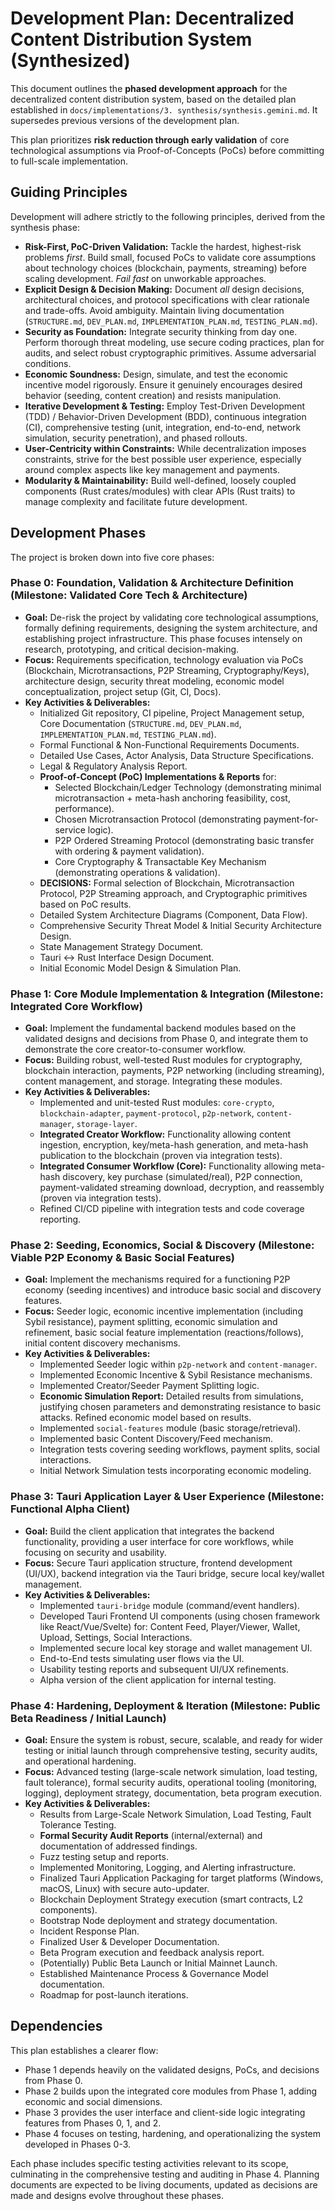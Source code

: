 # Development Plan: Decentralized Content Distribution System (Synthesized)

This document outlines the **phased development approach** for the decentralized content distribution system, based on the detailed plan established in `docs/implementations/3. synthesis/synthesis.gemini.md`. It supersedes previous versions of the development plan.

This plan prioritizes **risk reduction through early validation** of core technological assumptions via Proof-of-Concepts (PoCs) before committing to full-scale implementation.

## Guiding Principles

Development will adhere strictly to the following principles, derived from the synthesis phase:

*   **Risk-First, PoC-Driven Validation:** Tackle the hardest, highest-risk problems *first*. Build small, focused PoCs to validate core assumptions about technology choices (blockchain, payments, streaming) before scaling development. *Fail fast* on unworkable approaches.
*   **Explicit Design & Decision Making:** Document *all* design decisions, architectural choices, and protocol specifications with clear rationale and trade-offs. Avoid ambiguity. Maintain living documentation (`STRUCTURE.md`, `DEV_PLAN.md`, `IMPLEMENTATION_PLAN.md`, `TESTING_PLAN.md`).
*   **Security as Foundation:** Integrate security thinking from day one. Perform thorough threat modeling, use secure coding practices, plan for audits, and select robust cryptographic primitives. Assume adversarial conditions.
*   **Economic Soundness:** Design, simulate, and test the economic incentive model rigorously. Ensure it genuinely encourages desired behavior (seeding, content creation) and resists manipulation.
*   **Iterative Development & Testing:** Employ Test-Driven Development (TDD) / Behavior-Driven Development (BDD), continuous integration (CI), comprehensive testing (unit, integration, end-to-end, network simulation, security penetration), and phased rollouts.
*   **User-Centricity within Constraints:** While decentralization imposes constraints, strive for the best possible user experience, especially around complex aspects like key management and payments.
*   **Modularity & Maintainability:** Build well-defined, loosely coupled components (Rust crates/modules) with clear APIs (Rust traits) to manage complexity and facilitate future development.

## Development Phases

The project is broken down into five core phases:

### Phase 0: Foundation, Validation & Architecture Definition (Milestone: Validated Core Tech & Architecture)

*   **Goal:** De-risk the project by validating core technological assumptions, formally defining requirements, designing the system architecture, and establishing project infrastructure. This phase focuses intensely on research, prototyping, and critical decision-making.
*   **Focus:** Requirements specification, technology evaluation via PoCs (Blockchain, Microtransactions, P2P Streaming, Cryptography/Keys), architecture design, security threat modeling, economic model conceptualization, project setup (Git, CI, Docs).
*   **Key Activities & Deliverables:**
    *   Initialized Git repository, CI pipeline, Project Management setup, Core Documentation (`STRUCTURE.md`, `DEV_PLAN.md`, `IMPLEMENTATION_PLAN.md`, `TESTING_PLAN.md`).
    *   Formal Functional & Non-Functional Requirements Documents.
    *   Detailed Use Cases, Actor Analysis, Data Structure Specifications.
    *   Legal & Regulatory Analysis Report.
    *   **Proof-of-Concept (PoC) Implementations & Reports** for:
        *   Selected Blockchain/Ledger Technology (demonstrating minimal microtransaction + meta-hash anchoring feasibility, cost, performance).
        *   Chosen Microtransaction Protocol (demonstrating payment-for-service logic).
        *   P2P Ordered Streaming Protocol (demonstrating basic transfer with ordering & payment validation).
        *   Core Cryptography & Transactable Key Mechanism (demonstrating operations & validation).
    *   **DECISIONS:** Formal selection of Blockchain, Microtransaction Protocol, P2P Streaming approach, and Cryptographic primitives based on PoC results.
    *   Detailed System Architecture Diagrams (Component, Data Flow).
    *   Comprehensive Security Threat Model & Initial Security Architecture Design.
    *   State Management Strategy Document.
    *   Tauri <-> Rust Interface Design Document.
    *   Initial Economic Model Design & Simulation Plan.

### Phase 1: Core Module Implementation & Integration (Milestone: Integrated Core Workflow)

*   **Goal:** Implement the fundamental backend modules based on the validated designs and decisions from Phase 0, and integrate them to demonstrate the core creator-to-consumer workflow.
*   **Focus:** Building robust, well-tested Rust modules for cryptography, blockchain interaction, payments, P2P networking (including streaming), content management, and storage. Integrating these modules.
*   **Key Activities & Deliverables:**
    *   Implemented and unit-tested Rust modules: `core-crypto`, `blockchain-adapter`, `payment-protocol`, `p2p-network`, `content-manager`, `storage-layer`.
    *   **Integrated Creator Workflow:** Functionality allowing content ingestion, encryption, key/meta-hash generation, and meta-hash publication to the blockchain (proven via integration tests).
    *   **Integrated Consumer Workflow (Core):** Functionality allowing meta-hash discovery, key purchase (simulated/real), P2P connection, payment-validated streaming download, decryption, and reassembly (proven via integration tests).
    *   Refined CI/CD pipeline with integration tests and code coverage reporting.

### Phase 2: Seeding, Economics, Social & Discovery (Milestone: Viable P2P Economy & Basic Social Features)

*   **Goal:** Implement the mechanisms required for a functioning P2P economy (seeding incentives) and introduce basic social and discovery features.
*   **Focus:** Seeder logic, economic incentive implementation (including Sybil resistance), payment splitting, economic simulation and refinement, basic social feature implementation (reactions/follows), initial content discovery mechanisms.
*   **Key Activities & Deliverables:**
    *   Implemented Seeder logic within `p2p-network` and `content-manager`.
    *   Implemented Economic Incentive & Sybil Resistance mechanisms.
    *   Implemented Creator/Seeder Payment Splitting logic.
    *   **Economic Simulation Report:** Detailed results from simulations, justifying chosen parameters and demonstrating resistance to basic attacks. Refined economic model based on results.
    *   Implemented `social-features` module (basic storage/retrieval).
    *   Implemented basic Content Discovery/Feed mechanism.
    *   Integration tests covering seeding workflows, payment splits, social interactions.
    *   Initial Network Simulation tests incorporating economic modeling.

### Phase 3: Tauri Application Layer & User Experience (Milestone: Functional Alpha Client)

*   **Goal:** Build the client application that integrates the backend functionality, providing a user interface for core workflows, while focusing on security and usability.
*   **Focus:** Secure Tauri application structure, frontend development (UI/UX), backend integration via the Tauri bridge, secure local key/wallet management.
*   **Key Activities & Deliverables:**
    *   Implemented `tauri-bridge` module (command/event handlers).
    *   Developed Tauri Frontend UI components (using chosen framework like React/Vue/Svelte) for: Content Feed, Player/Viewer, Wallet, Upload, Settings, Social Interactions.
    *   Implemented secure local key storage and wallet management UI.
    *   End-to-End tests simulating user flows via the UI.
    *   Usability testing reports and subsequent UI/UX refinements.
    *   Alpha version of the client application for internal testing.

### Phase 4: Hardening, Deployment & Iteration (Milestone: Public Beta Readiness / Initial Launch)

*   **Goal:** Ensure the system is robust, secure, scalable, and ready for wider testing or initial launch through comprehensive testing, security audits, and operational hardening.
*   **Focus:** Advanced testing (large-scale network simulation, load testing, fault tolerance), formal security audits, operational tooling (monitoring, logging), deployment strategy, documentation, beta program execution.
*   **Key Activities & Deliverables:**
    *   Results from Large-Scale Network Simulation, Load Testing, Fault Tolerance Testing.
    *   **Formal Security Audit Reports** (internal/external) and documentation of addressed findings.
    *   Fuzz testing setup and reports.
    *   Implemented Monitoring, Logging, and Alerting infrastructure.
    *   Finalized Tauri Application Packaging for target platforms (Windows, macOS, Linux) with secure auto-updater.
    *   Blockchain Deployment Strategy execution (smart contracts, L2 components).
    *   Bootstrap Node deployment and strategy documentation.
    *   Incident Response Plan.
    *   Finalized User & Developer Documentation.
    *   Beta Program execution and feedback analysis report.
    *   (Potentially) Public Beta Launch or Initial Mainnet Launch.
    *   Established Maintenance Process & Governance Model documentation.
    *   Roadmap for post-launch iterations.

## Dependencies

This plan establishes a clearer flow:
- Phase 1 depends heavily on the validated designs, PoCs, and decisions from Phase 0.
- Phase 2 builds upon the integrated core modules from Phase 1, adding economic and social dimensions.
- Phase 3 provides the user interface and client-side logic integrating features from Phases 0, 1, and 2.
- Phase 4 focuses on testing, hardening, and operationalizing the system developed in Phases 0-3.

Each phase includes specific testing activities relevant to its scope, culminating in the comprehensive testing and auditing in Phase 4. Planning documents are expected to be living documents, updated as decisions are made and designs evolve throughout these phases. 